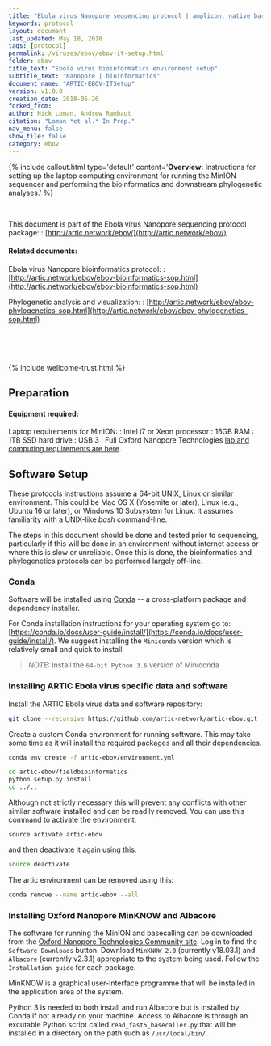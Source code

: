 ```yaml
---
title: "Ebola virus Nanopore sequencing protocol | amplicon, native barcoding"
keywords: protocol
layout: document
last_updated: May 18, 2018
tags: [protocol] 
permalink: /viruses/ebov/ebov-it-setup.html
folder: ebov
title_text: "Ebola virus bioinformatics environment setup"
subtitle_text: "Nanopore | bioinformatics"
document_name: "ARTIC-EBOV-ITSetup"
version: v1.0.0
creation_date: 2018-05-26
forked_from: 
author: Nick Loman, Andrew Rambaut
citation: "Loman *et al.* In Prep."
nav_menu: false
show_tile: false
category: ebov
---
```


{% include callout.html
type='default'
content='**Overview:** Instructions for setting up the laptop computing environment for running the MinION sequencer and performing the bioinformatics and downstream phylogenetic analyses.'
%}

<br />

This document is part of the Ebola virus Nanopore sequencing protocol package:
: [http://artic.network/ebov/](http://artic.network/ebov/)

#### Related documents:

Ebola virus Nanopore bioinformatics protocol:
: [http://artic.network/ebov/ebov-bioinformatics-sop.html](http://artic.network/ebov/ebov-bioinformatics-sop.html)

Phylogenetic analysis and visualization:
: [http://artic.network/ebov/ebov-phylogenetics-sop.html](http://artic.network/ebov/ebov-phylogenetics-sop.html)


<br /><br /><br />

{% include wellcome-trust.html %}

<div class="pagebreak"> </div>

## Preparation

#### Equipment required:

Laptop requirements for MinION:
: Intel i7 or Xeon processor
: 16GB RAM
: 1TB SSD hard drive
: USB 3
: Full Oxford Nanopore Technologies [lab and computing requirements are here](https://nanoporetech.com/sites/default/files/s3/MinION-Computer-Requirements-March-17_Final.pdf).

## Software Setup

These protocols instructions assume a 64-bit UNIX, Linux or similar environment. This could be Mac OS X (Yosemite or later), Linux (e.g., Ubuntu 16 or later), or Windows 10  Subsystem for Linux. It assumes familiarity with a UNIX-like *bash* command-line. 

The steps in this document should be done and tested prior to sequencing, particularly if this will be done in an environment without internet access or where this is slow or unreliable. Once this is done, the bioinformatics and phylogenetics protocols can be performed largely off-line. 

### Conda

Software will be installed using [Conda](https://conda.io/) -- a cross-platform package and dependency installer.
 
For Conda installation instructions for your operating system go to: [https://conda.io/docs/user-guide/install/](https://conda.io/docs/user-guide/install/). We suggest installing the `Miniconda` version which is relatively small and quick to install. 

> *NOTE:* Install the `64-bit Python 3.6` version of Miniconda

### Installing ARTIC Ebola virus specific data and software

Install the ARTIC Ebola virus data and software repository:

```bash
git clone --recursive https://github.com/artic-network/artic-ebov.git
```

Create a custom Conda environment for running software. This may take some time as it will install the required packages and all their dependencies.

```bash
conda env create -f artic-ebov/environment.yml
```

```bash
cd artic-ebov/fieldbioinformatics
python setup.py install
cd ../..
```


<!-- No longer necessary given environment yml file.
First use the following commands to set up access to [BioConda](https://bioconda.github.io) (a repository of over 3000 bioinformatics packages):

```bash
conda config --add channels conda-forge
conda config --add channels bioconda
```

Create an custom environment for running software and install the packages:
  
```bash
conda create -n artic-ebov
```
-->

Although not strictly necessary this will prevent any conflicts with other similar software installed and can be readily removed. You can use this command to activate the environment: 

```
source activate artic-ebov
```

and then deactivate it again using this:

```bash
source deactivate
```

The artic environment can be removed using this:

```bash
conda remove --name artic-ebov --all
```

### Installing Oxford Nanopore MinKNOW and Albacore

The software for running the MinION and basecalling can be downloaded from the [Oxford Nanopore Technologies Community site](https://community.nanoporetech.com). Log in to find the `Software Downloads` button. Download `MinKNOW 2.0` (currently v18.03.1) and `Albacore` (currently v2.3.1) appropriate to the system being used. Follow the `Installation guide` for each package.

MinKNOW is a graphical user-interface programme that will be installed in the application area of the system.

Python 3 is needed to both install and run Albacore but is installed by Conda if not already on your machine. Access to Albacore is through an excutable Python script called `read_fast5_basecaller.py` that will be installed in a directory on the path such as `/usr/local/bin/`.


